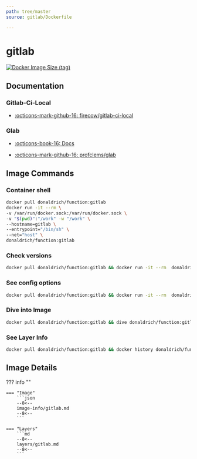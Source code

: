 ```yaml
---
path: tree/master
source: gitlab/Dockerfile

---
```


# gitlab

[![Docker Image Size (tag)](https://img.shields.io/docker/image-size/donaldrich/function/gitlab?color=blue&label=donaldrich/function:gitlab&logo=docker&style=flat-square)](https://hub.docker.com/r/donaldrich/function/gitlab)

## Documentation

### Gitlab-Ci-Local

- [:octicons-mark-github-16: firecow/gitlab-ci-local](https://github.com/firecow/gitlab-ci-local)

### Glab

- [:octicons-book-16: Docs](https://clementsam.tech/glab)

- [:octicons-mark-github-16: profclems/glab](https://github.com/profclems/glab)

## Image Commands

### Container shell

```sh
docker pull donaldrich/function:gitlab
docker run -it --rm \
-v /var/run/docker.sock:/var/run/docker.sock \
-v "$(pwd)":"/work" -w "/work" \
--hostname=gitlab \
--entrypoint="/bin/sh" \
--net="host" \
donaldrich/function:gitlab
```

### Check versions

```sh
docker pull donaldrich/function:gitlab && docker run -it --rm  donaldrich/function:gitlab validate
```

### See config options

```sh
docker pull donaldrich/function:gitlab && docker run -it --rm  donaldrich/function:gitlab help
```

### Dive into Image

```sh
docker pull donaldrich/function:gitlab && dive donaldrich/function:gitlab
```

### See Layer Info

```sh
docker pull donaldrich/function:gitlab && docker history donaldrich/function:gitlab
```

## Image Details

??? info ""

    === "Image"
        ```json
        --8<--
        image-info/gitlab.md
        --8<--
        ```

    === "Layers"
        ```md
        --8<--
        layers/gitlab.md
        --8<--
        ```
